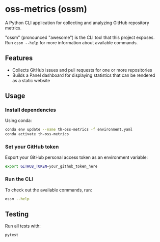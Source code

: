 # oss-metrics (ossm)

A Python CLI application for collecting and analyzing GitHub repository metrics.

"ossm" (pronounced "awesome") is the CLI tool that this project exposes. Run `ossm --help` for
more information about available commands.

## Features

- Collects GitHub issues and pull requests for one or more repositories
- Builds a Panel dashboard for displaying statistics that can be rendered as a static website

## Usage

### Install dependencies

Using conda:

```bash
conda env update --name th-oss-metrics -f environment.yaml
conda activate th-oss-metrics
```

### Set your GitHub token

Export your GitHub personal access token as an environment variable:

```bash
export GITHUB_TOKEN=your_github_token_here
```

### Run the CLI

To check out the available commands, run:

```bash
ossm --help
```

## Testing

Run all tests with:

```bash
pytest
```
